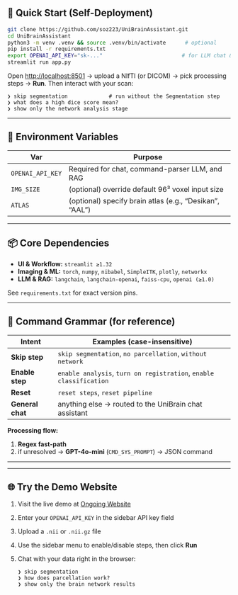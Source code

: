 ## 🚀 Quick Start (Self-Deployment)

```bash
git clone https://github.com/soz223/UniBrainAssistant.git
cd UniBrainAssistant
python3 -m venv .venv && source .venv/bin/activate      # optional
pip install -r requirements.txt
export OPENAI_API_KEY="sk-..."                         # for LLM chat & RAG
streamlit run app.py
````

Open [http://localhost:8501](http://localhost:8501/) → upload a NIfTI (or DICOM) → pick processing steps → **Run**.
Then interact with your scan:

```
❯ skip segmentation             # run without the Segmentation step
❯ what does a high dice score mean?
❯ show only the network analysis stage
```

---

## 🔑 Environment Variables

| Var              | Purpose                                                 |
| ---------------- | ------------------------------------------------------- |
| `OPENAI_API_KEY` | Required for chat, command-parser LLM, and RAG          |
| `IMG_SIZE`       | (optional) override default 96³ voxel input size        |
| `ATLAS`          | (optional) specify brain atlas (e.g., “Desikan”, “AAL”) |

---

## 📦 Core Dependencies

* **UI & Workflow:** `streamlit ≥1.32`
* **Imaging & ML:** `torch`, `numpy`, `nibabel`, `SimpleITK`, `plotly`, `networkx`
* **LLM & RAG:** `langchain`, `langchain-openai`, `faiss-cpu`, `openai (≥1.0)`

See `requirements.txt` for exact version pins.

---

## 🤖 Command Grammar (for reference)

| Intent           | Examples (case-insensitive)                                        |
| ---------------- | ------------------------------------------------------------------ |
| **Skip step**    | `skip segmentation`, `no parcellation`, `without network`          |
| **Enable step**  | `enable analysis`, `turn on registration`, `enable classification` |
| **Reset**        | `reset steps`, `reset pipeline`                                    |
| **General chat** | anything else → routed to the UniBrain chat assistant              |

**Processing flow:**

1. **Regex fast-path**
2. if unresolved → **GPT-4o-mini** (`CMD_SYS_PROMPT`) → JSON command

---


---

## 🌐 Try the Demo Website

1. Visit the live demo at [Ongoing Website](https://unibrain-assistant.demo)
2. Enter your `OPENAI_API_KEY` in the sidebar API key field
3. Upload a `.nii` or `.nii.gz` file
4. Use the sidebar menu to enable/disable steps, then click **Run**
5. Chat with your data right in the browser:

   ```
   ❯ skip segmentation
   ❯ how does parcellation work?
   ❯ show only the brain network results
   ```
